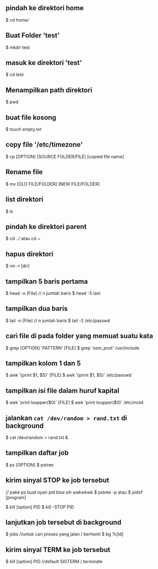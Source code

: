 ## pindah ke direktori home
$ cd home/

## Buat Folder 'test'
$ mkdir test

## masuk ke direktori 'test'
$ cd test

## Menampilkan path direktori
$ pwd

## buat file kosong 
$ touch empty.txt

## copy file '/etc/timezone'
$ cp [OPTION] [SOURCE FOLDER/FILE] [copied file name]

## Rename file 
$ mv [OLD FILE/FOLDER] [NEW FILE/FOLDER]

## list direktori 
$ ls

## pindah ke direktori parent
$ cd ../ atau cd ~

## hapus direktori 
$ rm -r [dir]

## tampilkan 5 baris pertama 
$ head -n [File] // n jumlah baris
$ head -5 last

## tampilkan dua baris
$ tail -n [File] // n jumlah baris
$ tail -2 /etc/passwd

## cari file di pada folder yang memuat suatu kata
$ grep [OPTION] 'PATTERN' [FILE]
$ grep 'sem_post' /usr/include

## tampilkan kolom 1 dan 5
$ awk '{print $1, $5}' [FILE]
$ awk '{print $1, $5}' /etc/passwd


## tampilkan isi file dalam huruf kapital
$ awk 'print toupper($0)' [FILE]
$ awk 'print toupper($0)' /etc/motd

## jalankan `cat /dev/random > rand.txt` di background
$ cat /dev/random > rand.txt &

## tampilkan daftar job
$ ps [OPTION]
$ pstree


## kirim sinyal STOP ke job tersebut
// pake ps buat nyari pid bisa sih awkwkwk
$ pstree -p 
atau 
$ pidof [program]

$ kill [option] PID
$ kill -STOP PID

## lanjutkan job tersebut di background
$ jobs //untuk cari proses yang jalan / berhenti
$ bg %[id]

## kirim sinyal TERM ke job tersebut
$ kill [option] PID //default SIGTERM / terminate
